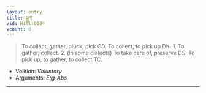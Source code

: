 ```yaml
---
layout: entry
title: སྒྲུག་
vid: Hill:0384
vcount: 0
---
```

> To collect, gather, pluck, pick CD\. To collect; to pick up DK\. 1\. To gather, collect\. 2\. (in some dialects) To take care of, preserve DS\. To pick up, to gather, to collect TC\.

* Volition: _Voluntary_
* Arguments: _Erg-Abs_

---

